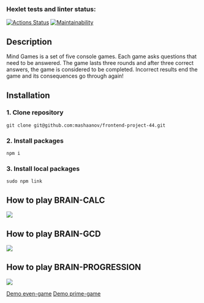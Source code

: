 ### Hexlet tests and linter status:
[![Actions Status](https://github.com/mashaanov/frontend-project-44/actions/workflows/hexlet-check.yml/badge.svg)](https://github.com/mashaanov/frontend-project-44/actions)
[![Maintainability](https://api.codeclimate.com/v1/badges/7c3185013b455d214509/maintainability)](https://codeclimate.com/github/mashaanov/frontend-project-44/maintainability)
## Description

Mind Games is a set of five console games. Each game asks questions that need to be answered. The game lasts three rounds and after three correct answers, the game is considered to be completed. Incorrect results end the game and its consequences go through again!

## Installation

### 1. Clone repository
    git clone git@github.com:mashaanov/frontend-project-44.git
### 2. Install packages
    npm i
### 3. Install local packages
    sudo npm link
    
## How to play BRAIN-CALC

<a href="https://asciinema.org/a/bIpqsfqBNTOFkJr3jrV9gZWnv" target="_blank"><img src="https://asciinema.org/a/bIpqsfqBNTOFkJr3jrV9gZWnv.svg" /></a>

## How to play BRAIN-GCD

<a href="https://asciinema.org/a/BsX4vJ8idLmVigRJWRJQ8PCE1" target="_blank"><img src="https://asciinema.org/a/BsX4vJ8idLmVigRJWRJQ8PCE1.svg" /></a>

## How to play BRAIN-PROGRESSION

<a href="https://asciinema.org/a/zmF6a4oaGKqK8pQAYAh2AIyhS" target="_blank"><img src="https://asciinema.org/a/zmF6a4oaGKqK8pQAYAh2AIyhS.svg" /></a>



[Demo even-game](https://asciinema.org/a/RF5VLUeEmDD3DCrfCnalrXVeW)
[Demo prime-game](https://asciinema.org/a/bVDcTQOZmNYFQ1mu5nxy5iGcc)
